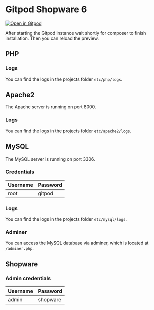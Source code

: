 # Gitpod Shopware 6

[![Open in Gitpod](https://gitpod.io/button/open-in-gitpod.svg)](https://gitpod.io/#https://github.com/codeblick/gitpod-shopware-6)

After starting the Gitpod instance wait shortly for composer to finish installation. Then you can reload the preview.

## PHP

### Logs

You can find the logs in the projects folder `etc/php/logs`.

## Apache2

The Apache server is running on port 8000.

### Logs

You can find the logs in the projects folder `etc/apache2/logs`.

## MySQL

The MySQL server is running on port 3306.

### Credentials

|Username|Password|
|--------|--------|
|root    |gitpod  |

### Logs

You can find the logs in the projects folder `etc/mysql/logs`.

### Adminer

You can access the MySQL database via adminer, which is located at `/adminer.php`.

## Shopware

### Admin credentials

|Username|Password|
|--------|--------|
|admin   |shopware|